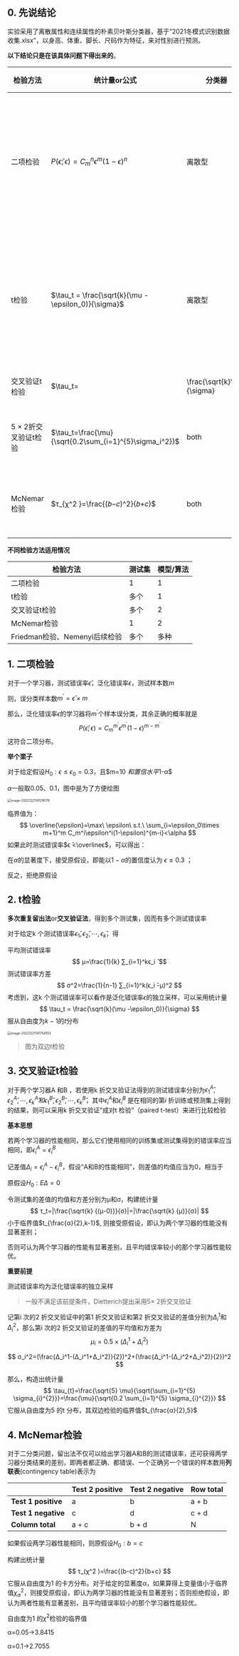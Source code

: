## 0. 先说结论

实验采用了离散属性和连续属性的朴素贝叶斯分类器，基于“2021冬模式识别数据收集.xlsx”，以身高、体重、脚长、尺码作为特征，来对性别进行预测。

**以下结论只是在该具体问题下得出来的**。

| 检验方法                   | 统计量or公式                                                 | 分类器 | 原假设           | $\alpha$ | 结论                                                 |
| -------------------------- | ------------------------------------------------------------ | ------ | ---------------- | -------- | ---------------------------------------------------- |
| 二项检验                   | $P(\hat{\epsilon};\epsilon)=C_{m}^n \epsilon^m(1-\epsilon)^n$ | 离散型 | $\epsilon< 0.1$  | 0.1      | 在**90%的置信水平**下，认为模型**泛化错误率小于10%** |
| t检验                      | $\tau_t = \frac{\sqrt{k}(\mu -\epsilon_0)}{\sigma}$          | 离散型 | $\epsilon= 0.08$ | 0.1      | 在**90%的置信水平**下，认为模型**泛化错误率等于8%**  |
| 交叉验证t检验              | $\tau_t=|\frac{\sqrt{k}\mu}{\sigma}|$                        | both   | 两者性能相当     | 0.1      | 拒绝原假设，且离散型性能更优                         |
| $5\times 2$折交叉验证t检验 | $\tau_t=\frac{\mu}{\sqrt{0.2\sum_{i=1}^{5}\sigma_i^2}}$      | both   | 两者性能相当     | 0.1      | 接受原假设，两者性能相当                             |
| McNemar检验                | $τ_{χ^2 }=\frac{(𝑏−𝑐)^2}{𝑏+𝑐}$                               | both   | 两者性能相当     | 0.1      | 接受原假设，两者性能相当                             |

**不同检验方法适用情况**

| 检验方法                      | 测试集 | 模型/算法 |
| ----------------------------- | :----- | --------- |
| 二项检验                      | 1      | 1         |
| t检验                         | 多个   | 1         |
| 交叉验证t检验                 | 多个   | 2         |
| McNemar检验                   | 1      | 2         |
| Friedman检验、Nemenyi后续检验 | 多个   | 多种      |

## 1. 二项检验

对于一个学习器，测试错误率$ϵ ̂$，泛化错误率$ϵ$，测试样本数$m$

则，误分类样本数$m^′=ϵ ̂×m$

那么，泛化错误率$ϵ$的学习器将$m^′$个样本误分类，其余正确的概率就是
$$
P(ϵ ̂;ϵ)=C_m^{m^′} ϵ^{m^′} (1-ϵ)^{m-m^′}
$$
这符合二项分布。

**举个栗子**

对于给定假设$H_0:ϵ≤ϵ_0=0.3$，且$m=10 $和置信水平$1-α$

$α$一般取0.05、0.1，图中是为了方便绘图

<img src="https://jaggar-oss.oss-cn-shanghai.aliyuncs.com/img/image-20221221141216176.png" alt="image-20221221141216176" style="zoom:50%;" />

临界值为：
$$
\overline{\epsilon}=\max\ \epsilon\ s.t.\ \sum_{i=\epsilon_0\times m+1}^m C_m^i\epsilon^i(1-\epsilon)^{m-i}<\alpha
$$
如果此时测试错误率$ϵ ̂<\overlineϵ$，可以得出：

在$α$的显著度下，接受原假设，即能以$1-α$的置信度认为 $ϵ≤0.3$ ；

反之，拒绝原假设

## 2. t检验

**多次重复留出法**or**交叉验证法**，得到多个测试集，因而有多个测试错误率

对于给定k 个测试错误率$ϵ_1 ̂,ϵ_2  ̂,⋯,ϵ_k  ̂$，得

平均测试错误率
$$
 μ=\frac{1}{k} ∑_{i=1}^kϵ_i  ̂ 
$$
测试错误率方差
$$
σ^2=\frac{1}{n-1} ∑_{i=1}^k(ϵ_i  ̂-μ)^2
$$
考虑到，这k 个测试错误率可以看作是泛化错误率$ϵ$的独立采样，可以采用统计量
$$
\tau_t = \frac{\sqrt{k}(\mu -\epsilon_0)}{\sigma}
$$
服从自由度为$k-1$的$t$分布

<img src="https://jaggar-oss.oss-cn-shanghai.aliyuncs.com/img/image-20221221141754553.png" alt="image-20221221141754553" style="zoom:50%;" />

> 图为双边t检验

## 3. 交叉验证t检验

对于两个学习器A 和B ，若使用k 折交叉验证法得到的测试错误率分别为$ϵ_1^A  ̂,ϵ_2^A  ̂,⋯,ϵ_k^A  ̂和 ϵ_1^B  ̂,ϵ_2^B  ̂,⋯,ϵ_k^B  ̂$，其中$ϵ_i^A$和$ϵ_i^B$ 是在相同的第*i* 折训练或预测集上得到的结果，则可以采用k 折交叉验证“成对t 检验”（paired t-test）来进行比较检验

**基本思想**

若两个学习器的性能相同，那么它们使用相同的训练集或测试集得到的错误率应当相同，即$ϵ_i^A=ϵ_i^B$



记差值$Δ_i=ϵ_i^A-ϵ_i^B$，假设“A和B的性能相同”，则差值的均值应当为0，相当于

原假设$H_0:EΔ=0$

令测试集的差值的均值和方差分别为μ和σ，构建统计量
$$
τ_t=|\frac{\sqrt{k} {(μ-0)}}{σ}|=|\frac{\sqrt{k} {μ}}{σ}|
$$
小于临界值$t_{\frac{α}{2},k-1}$, 则接受原假设，即认为两个学习器的性能没有显著差别；

否则可认为两个学习器的性能有显著差别，且平均错误率较小的那个学习器性能较优。

**重要前提**

测试错误率均为泛化错误率的独立采样

> 一般不满足该前提条件，Dietterich提出采用5$\times$ 2折交叉验证

记第i 次的2 折交叉验证中的第1 折交叉验证和第2 折交叉验证的差值分别为$Δ_i^1$和$Δ_i^2$，那么第i 次的2 折交叉验证的差值的平均值和方差为
$$
μ_i=0.5×(Δ_i^1+Δ_i^2 )
$$

$$
σ_i^2=(\frac{Δ_i^1-(Δ_i^1+Δ_i^2)}{2})^2+(\frac{Δ_i^1-(Δ_i^2+Δ_i^2)}{2})^2
$$

那么，构造出统计量
$$
\tau_{t}=\frac{\sqrt{5} \mu}{\sqrt{\sum_{i=1}^{5} \sigma_{i}^{2}}}=\frac{\mu}{\sqrt{0.2 \sum_{i=1}^{5} \sigma_{i}^{2}}}
$$
它服从自由度为5 的t 分布，其双边检验的临界值$t_{\frac{α}{2},5}$

## 4. **McNemar**检验

对于二分类问题，留出法不仅可以给出学习器A和B的测试错误率，还可获得两学习器分类结果的差别，即两者都正确、都错误、一个正确另一个错误的样本数用**列联表**(contingency table)表示为

|                     | **Test 2 positive** | **Test 2 negative** | **Row total** |
| ------------------- | ------------------- | ------------------- | ------------- |
| **Test 1 positive** | a                   | b                   | a + b         |
| **Test 1 negative** | c                   | d                   | c + d         |
| **Column total**    | a + c               | b + d               | N             |

如果假设两学习器性能相同，则原假设$H_0:b=c$

构建出统计量
$$
τ_(χ^2 )=\frac{(b-c)^2}{b+c}
$$
它服从自由度为1 的卡方分布。对于给定的显著度α，如果算得上变量值小于临界值$χ_α^2$，则接受原假设，即认为两学习器的性能没有显著差别；否则拒绝假设，即认为两者性能有显著差别，且平均错误率较小的那个学习器性能较优。

自由度为1 的$χ^2$检验的临界值

α=0.05→3.8415

α=0.1→2.7055